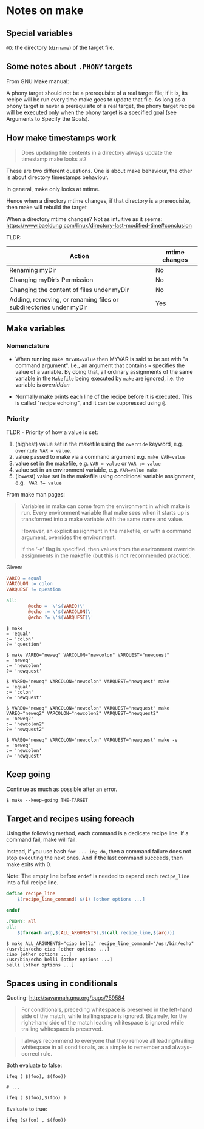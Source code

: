 # Notes on make

## Special variables

`@D`: the directory (`dirname`) of the target file.

## Some notes about `.PHONY` targets
From GNU Make manual:

A phony target should not be a prerequisite of a real target file; if it is,
its recipe will be run every time make goes to update that file. As long as a
phony target is never a prerequisite of a real target, the phony target recipe
will be executed only when the phony target is a specified goal (see Arguments
to Specify the Goals).

## How make timestamps work
>
> Does updating file contents in a directory always update the timestamp make looks at?
>

These are two different questions. One is about make behaviour, the other is about
directory timestamps behaviour.

In general, make only looks at mtime.

Hence when a directory mtime changes, if that directory is a prerequisite,
then make will rebuild the target

When a directory mtime changes?
Not as intuitive as it seems: https://www.baeldung.com/linux/directory-last-modified-time#conclusion

TLDR:

| Action                                                           | mtime changes  |
| ------                                                           | ------         |
|Renaming myDir                                                    | No             |
|Changing myDir‘s Permission                                       | No             |
|Changing the content of files under myDir                         | No             |
|Adding, removing, or renaming files or subdirectories under myDir | Yes            |

## Make variables

### Nomenclature

- When running `make MYVAR=value` then MYVAR is said to be set  with "a command
  argument". I.e., an argument that contains `=` specifies the value of a
  variable. By doing that, all ordinary assignments of the same variable in the
  `Makefile` being executed by `make` are ignored, i.e. the variable is
  _overridden_

- Normally make prints each line of the recipe before it is executed. This is
  called "recipe echoing", and it can be suppressed using `@`.

### Priority

TLDR - Priority of how a value is set:

1. (highest) value set in the makefile using the `override` keyword, e.g.
   `override VAR = value`.
2. value passed to make via a command argument e.g. `make VAR=value`
3. value set in the makefile, e.g. `VAR = value` or `VAR := value`
4. value set in an environment variable, e.g. `VAR=value make`
5. (lowest) value set in the makefile using conditional variable assignment,
   e.g. ` VAR ?= value`

From make man pages:
>
> Variables in make can come from the environment in which make is run. Every
> environment variable that make sees when it starts up is transformed into a
> make variable with the same name and value.
>
> However, an explicit assignment in the makefile, or with a command argument,
> overrides the environment.
>
> If the ‘-e’ flag is specified, then values from the environment override
> assignments in the makefile (but this is not recommended practice).
>

Given:
```makefile
VAREQ = equal
VARCOLON := colon
VARQUEST ?= question

all:
        @echo =  \'$(VAREQ)\'
        @echo := \'$(VARCOLON)\'
        @echo ?= \'$(VARQUEST)\'
```

```console
$ make
= 'equal'
:= 'colon'
?= 'question'
```

```console
$ make VAREQ="neweq" VARCOLON="newcolon" VARQUEST="newquest"
= 'neweq'
:= 'newcolon'
?= 'newquest'
```

```console
$ VAREQ="neweq" VARCOLON="newcolon" VARQUEST="newquest" make
= 'equal'
:= 'colon'
?= 'newquest'
```

```console
$ VAREQ="neweq" VARCOLON="newcolon" VARQUEST="newquest" make VAREQ="neweq2" VARCOLON="newcolon2" VARQUEST="newquest2"
= 'neweq2'
:= 'newcolon2'
?= 'newquest2'
```

```console
$ VAREQ="neweq" VARCOLON="newcolon" VARQUEST="newquest" make -e
= 'neweq'
:= 'newcolon'
?= 'newquest'
```

## Keep going

Continue as much as possible after an error.

```console
$ make --keep-going THE-TARGET
```

## Target and recipes using foreach

Using the following method, each command is a dedicate recipe line. If a
command fail, make will fail.

Instead, if you use bash `for ... in; do`, then a command failure does not
stop executing the next ones. And if the last command succeeds, then make exits
with 0.

Note: The empty line before `endef` is needed to expand each `recipe_line` into
a full recipe line.

```makefile
define recipe_line
	$(recipe_line_command) $(1) [other options ...]

endef

.PHONY: all
all:
	$(foreach arg,$(ALL_ARGUMENTS),$(call recipe_line,$(arg)))
```

```console
$ make ALL_ARGUMENTS="ciao belli" recipe_line_command="/usr/bin/echo"
/usr/bin/echo ciao [other options ...]
ciao [other options ...]
/usr/bin/echo belli [other options ...]
belli [other options ...]
```

## Spaces using in conditionals

Quoting: http://savannah.gnu.org/bugs/?59584

> For conditionals, preceding whitespace is preserved in the left-hand side of
> the match, while trailing space is ignored.  Bizarrely, for the right-hand
> side of the match leading whitespace is ignored while trailing whitespace is
> preserved.

> I always recommend to everyone that they remove all leading/trailing
> whitespace in all conditionals, as a simple to remember and always-correct
> rule.

Both evaluate to false:

```make
ifeq ( $(foo), $(foo))

# ...

ifeq ( $(foo),$(foo) )
```

Evaluate to true:

```make
ifeq ($(foo) , $(foo))
```
